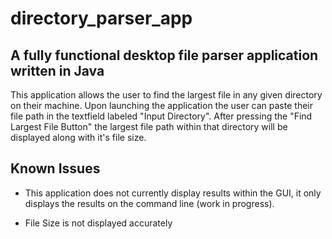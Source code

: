 # directory_parser_app

## A fully functional desktop file parser application written in Java

This application allows the user to find the largest file in any given directory on their machine. Upon launching the application the user can paste their file path in the textfield labeled "Input Directory". After pressing the "Find Largest File Button" the largest file path within that directory will be displayed along with it's file size.

## Known Issues

- This application does not currently display results within the GUI, it only displays the results on the command line (work in progress).

- File Size is not displayed accurately 
